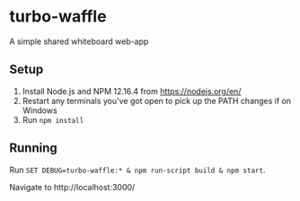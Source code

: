 # turbo-waffle
A simple shared whiteboard web-app

## Setup

1. Install Node.js and NPM 12.16.4 from https://nodejs.org/en/
2. Restart any terminals you've got open to pick up the PATH changes if on Windows
3. Run `npm install`

## Running

Run `SET DEBUG=turbo-waffle:* & npm run-script build & npm start`.

Navigate to http://localhost:3000/